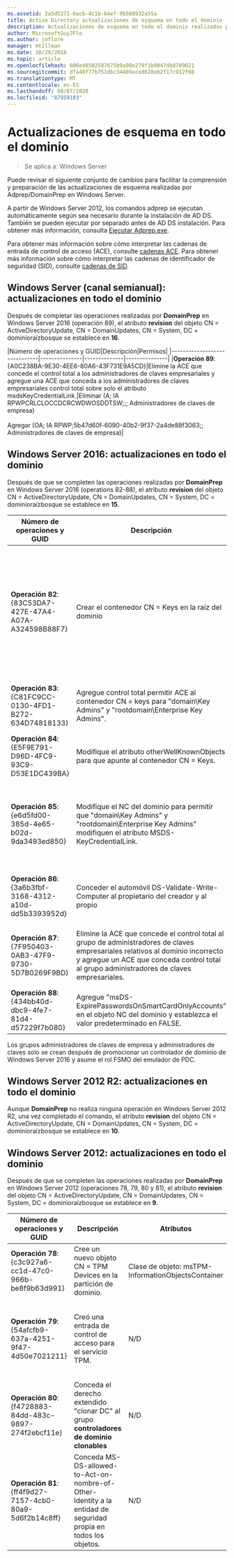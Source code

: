 ```yaml
---
ms.assetid: 2a5d5271-6ac6-4c1b-b4ef-9b568932a55a
title: Active Directory actualizaciones de esquema en todo el dominio
description: Actualizaciones de esquema en todo el dominio realizadas por Adprep/DomainPrep al promover un controlador de dominio
author: MicrosoftGuyJFlo
ms.author: joflore
manager: mtillman
ms.date: 10/29/2018
ms.topic: article
ms.openlocfilehash: 606e48502587675b9a98e279f1b9047db8789021
ms.sourcegitcommit: dfa48f77b751dbc34409aced628eb2f17c912f08
ms.translationtype: MT
ms.contentlocale: es-ES
ms.lasthandoff: 08/07/2020
ms.locfileid: "87959103"
---
```

# <a name="domain-wide-schema-updates"></a>Actualizaciones de esquema en todo el dominio

>Se aplica a: Windows Server

Puede revisar el siguiente conjunto de cambios para facilitar la comprensión y preparación de las actualizaciones de esquema realizadas por Adprep/DomainPrep en Windows Server.

A partir de Windows Server 2012, los comandos adprep se ejecutan automáticamente según sea necesario durante la instalación de AD DS. También se pueden ejecutar por separado antes de AD DS instalación. Para obtener más información, consulta [Ejecutar Adprep.exe](/previous-versions/windows/it-pro/windows-server-2008-R2-and-2008/dd464018(v=ws.10)).

Para obtener más información sobre cómo interpretar las cadenas de entrada de control de acceso (ACE), consulte [cadenas ACE](/windows/win32/secauthz/ace-strings). Para obtener más información sobre cómo interpretar las cadenas de identificador de seguridad (SID), consulte [cadenas de SID](/windows/win32/secauthz/sid-strings).

## <a name="windows-server-semi-annual-channel-domain-wide-updates"></a>Windows Server (canal semianual): actualizaciones en todo el dominio

Después de completar las operaciones realizadas por **DomainPrep** en Windows Server 2016 (operación 89), el atributo **revision** del objeto CN = ActiveDirectoryUpdate, CN = DomainUpdates, CN = System, DC = dominioraízbosque se establece en **16**.

|Número de operaciones y GUID|Descripción|Permisos|
|------------------------------|---------------|--------------|---------------|
|**Operación 89**: {A0C238BA-9E30-4EE6-80A6-43F731E9A5CD}|Elimine la ACE que concede el control total a los administradores de claves empresariales y agregue una ACE que conceda a los administradores de claves empresariales control total sobre solo el atributo msdsKeyCredentialLink.|Eliminar (A; IA RPWPCRLCLOCCDCRCWDWOSDDTSW;;; Administradores de claves de empresa) <br /> <br />Agregar (OA; IA RPWP;5b47d60f-6090-40b2-9f37-2a4de88f3063;; Administradores de claves de empresa)|

## <a name="windows-server-2016-domain-wide-updates"></a>Windows Server 2016: actualizaciones en todo el dominio

Después de que se completen las operaciones realizadas por **DomainPrep** en Windows Server 2016 (operations 82-88), el atributo **revision** del objeto CN = ActiveDirectoryUpdate, CN = DomainUpdates, CN = System, DC = dominioraízbosque se establece en **15**.

|Número de operaciones y GUID|Descripción|Atributos|Permisos|
|------------------------------|---------------|--------------|---------------|
|**Operación 82**: {83C53DA7-427E-47A4-A07A-A324598B88F7}|Crear el contenedor CN = Keys en la raíz del dominio|-objectClass: contenedor<br />-Description: contenedor predeterminado para los objetos de credencial de clave<br />-Del showinadvancedviewonly: TRUE|Un IA RPWPCRLCLOCCDCRCWDWOSDDTSW;;; EA<br />Un IA RPWPCRLCLOCCDCRCWDWOSDDTSW;;;D Un<br />Un IA RPWPCRLCLOCCDCRCWDWOSDDTSW;;; SY<br />Un IA RPWPCRLCLOCCDCRCWDWOSDDTSW;;;D D<br />Un IA RPWPCRLCLOCCDCRCWDWOSDDTSW;;; Ed|
|**Operación 83**: {C81FC9CC-0130-4FD1-B272-634D74818133}|Agregue control total permitir ACE al contenedor CN = keys para "domain\Key Admins" y "rootdomain\Enterprise Key Admins".|N/D|Un IA RPWPCRLCLOCCDCRCWDWOSDDTSW;;; Administradores de claves)<br />Un IA RPWPCRLCLOCCDCRCWDWOSDDTSW;;; Administradores de claves de empresa)|
|**Operación 84**: {E5F9E791-D96D-4FC9-93C9-D53E1DC439BA}|Modifique el atributo otherWellKnownObjects para que apunte al contenedor CN = Keys.|-otherWellKnownObjects: B:32:683A24E2E8164BD3AF86AC3C2CF3F981: CN = Keys,% WS|N/D|
|**Operación 85**: {e6d5fd00-385d-4e65-b02d-9da3493ed850}|Modifique el NC del dominio para permitir que "domain\Key Admins" y "rootdomain\Enterprise Key Admins" modifiquen el atributo MSDS-KeyCredentialLink. |N/D|OA IA RPWP;5b47d60f-6090-40b2-9f37-2a4de88f3063;; Administradores de claves)<br />OA IA RPWP;5b47d60f-6090-40b2-9f37-2a4de88f3063;; Los administradores de clave empresarial del dominio raíz, pero en los dominios que no son raíz dieron lugar a una ACE relativa a un dominio fantasma con un SID que no se pueda resolver: 527|
|**Operación 86**: {3a6b3fbf-3168-4312-a10d-dd5b3393952d}|Conceder el automóvil DS-Validate-Write-Computer al propietario del creador y al propio|N/D|OA CIIO; SW; 9b026da6-0d3c-465c-8bee-5199d7165cba; bf967a86-0de6-11d0-A285-00aa003049e2; PS)<br />OA CIIO; SW; 9b026da6-0d3c-465c-8bee-5199d7165cba; bf967a86-0de6-11d0-A285-00aa003049e2; CO)|
|**Operación 87**: {7F950403-0AB3-47F9-9730-5D7B0269F9BD}|Elimine la ACE que concede el control total al grupo de administradores de claves empresariales relativos al dominio incorrecto y agregue un ACE que conceda control total al grupo administradores de claves empresariales. |N/D|Eliminar (A; IA RPWPCRLCLOCCDCRCWDWOSDDTSW;;; Administradores de claves de empresa)<br /> <br />Agregar (A; IA RPWPCRLCLOCCDCRCWDWOSDDTSW;;; Administradores de claves de empresa)|
|**Operación 88**: {434bb40d-dbc9-4fe7-81d4-d57229f7b080}|Agregue "msDS-ExpirePasswordsOnSmartCardOnlyAccounts" en el objeto NC del dominio y establezca el valor predeterminado en FALSE.|N/D|N/D|

Los grupos administradores de claves de empresa y administradores de claves solo se crean después de promocionar un controlador de dominio de Windows Server 2016 y asume el rol FSMO del emulador de PDC.

## <a name="windows-server-2012-r2-domain-wide-updates"></a>Windows Server 2012 R2: actualizaciones en todo el dominio

Aunque **DomainPrep** no realiza ninguna operación en Windows Server 2012 R2, una vez completado el comando, el atributo **revision** del objeto CN = ActiveDirectoryUpdate, CN = DomainUpdates, CN = System, DC = dominioraízbosque se establece en **10**.

## <a name="windows-server-2012-domain-wide-updates"></a>Windows Server 2012: actualizaciones en todo el dominio

Después de que se completen las operaciones realizadas por **DomainPrep** en Windows Server 2012 (operaciones 78, 79, 80 y 81), el atributo **revision** del objeto CN = ActiveDirectoryUpdate, CN = DomainUpdates, CN = System, DC = dominioraízbosque se establece en **9**.

|Número de operaciones y GUID|Descripción|Atributos|Permisos|
|------------------------------|---------------|--------------|---------------|
|**Operación 78**: {c3c927a6-cc1d-47c0-966b-be8f9b63d991}|Cree un nuevo objeto CN = TPM Devices en la partición de dominio.|Clase de objeto: msTPM-InformationObjectsContainer|N/D|
|**Operación 79**: {54afcfb9-637a-4251-9f47-4d50e7021211}|Creó una entrada de control de acceso para el servicio TPM.|N/D|OA CIIO; WP; ea1b7b93-5e48-46d5-bc6c-4df4fda78a35; bf967a86-0de6-11d0-A285-00aa003049e2; PS)|
|**Operación 80**: {f4728883-84dd-483c-9897-274f2ebcf11e}|Conceda el derecho extendido "clonar DC" al grupo **controladores de dominio clonables**|N/D|(OA;; CR; 3e0f7e18-2c7a-4c10-ba82-4d926db99a3e;; *SID de dominio*-522)|
|**Operación 81**: {ff4f9d27-7157-4cb0-80a9-5d6f2b14c8ff}|Conceda MS-DS-allowed-to-Act-on-nombre-of-Other-Identity a la entidad de seguridad propia en todos los objetos.|N/D|OA CIOI; RPWP;3f78c3e5-f79a-46bd-a0b8-9d18116ddc79;; PS|
